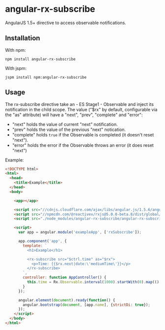 # angular-rx-subscribe

AngularJS 1.5+ directive to access observable notifications.


## Installation

With npm:
```
npm install angular-rx-subscribe
```

With jspm:
```
jspm install npm:angular-rx-subscribe
```


## Usage

The rx-subscribe directive take an - ES Stage1 - Observable and inject its
notification in the child scope. The value ("$rx" by default, configurable via
the "as" attribute) will have a "next", "prev", "complete" and "error":

- "next" holds the value of current "next" notification.
- "prev" holds the value of the previous "next" notication.
- "complete" holds `true` if the Observable is completed (it doesn't reset
"next").
- "error" holds the error if the Observable throws an error (it does reset
"next")

Example:
```html
<!DOCTYPE html>
<html>
  <head>
    <title>Example</title>
  </head>
  <body>

    <app></app>

    <script src="//cdnjs.cloudflare.com/ajax/libs/angular.js/1.5.6/angular.min.js"></script>
    <script src="//npmcdn.com/@reactivex/rxjs@5.0.0-beta.8/dist/global/Rx.umd.min.js"></script>
    <script src="./node_modules/angular-rx-subscribe/angular-rx-subscribe.js"></script>

    <script>
      var app = angular.module('exampleApp', ['rxSubscribe']);

      app.component('app', {
        template: `
          <h1>Example</h1>

          <rx-subscribe src="$ctrl.time" as="$rx">
            <p>Time: {{$rx.next|date:\'mediumTime\'}}</p>
          </rx-subscribe>
        `,
        controller: function AppController() {
          this.time = Rx.Observable.interval(1000).startWith(0).map(() => new Date());
        }
      });

      angular.element(document).ready(function() {
        angular.bootstrap(document, [app.name], {strictDi: true});
      });
    </script>
  </body>
</html>
```
